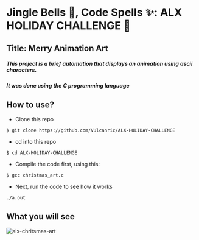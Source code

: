 # Jingle Bells 🎊, Code Spells ✨: ALX HOLIDAY CHALLENGE 🎄
## Title: Merry Animation Art
##### This project is a brief automation that displays an animation using ascii characters.
##### It was done using the C programming language
## How to use?
- Clone this repo
```
$ git clone https://github.com/Vulcanric/ALX-HOLIDAY-CHALLENGE
```
- cd into this repo
```
$ cd ALX-HOLIDAY-CHALLENGE 
```
- Compile the code first, using this:
```
$ gcc christmas_art.c
```
- Next, run the code to see how it works
```
./a.out
```

## What you will see
![alx-chritsmas-art]()
